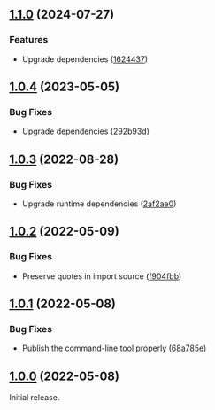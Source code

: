 ## [1.1.0](https://github.com/prantlf/requirejs-esm-converter/compare/v1.0.4...v1.1.0) (2024-07-27)

### Features

* Upgrade dependencies ([1624437](https://github.com/prantlf/requirejs-esm-converter/commit/1624437ce2f00b4a03a3e8d13433e7c1540b5844))

## [1.0.4](https://github.com/prantlf/requirejs-esm-converter/compare/v1.0.3...v1.0.4) (2023-05-05)


### Bug Fixes

* Upgrade dependencies ([292b93d](https://github.com/prantlf/requirejs-esm-converter/commit/292b93d9201a10e6d8439a42df4f74197e63aa40))

## [1.0.3](https://github.com/prantlf/requirejs-esm-converter/compare/v1.0.2...v1.0.3) (2022-08-28)


### Bug Fixes

* Upgrade runtime dependencies ([2af2ae0](https://github.com/prantlf/requirejs-esm-converter/commit/2af2ae0d12f7c73359bc376044a7b367b7929a68))

## [1.0.2](https://github.com/prantlf/requirejs-esm-converter/compare/v1.0.1...v1.0.2) (2022-05-09)


### Bug Fixes

* Preserve quotes in import source ([f904fbb](https://github.com/prantlf/requirejs-esm-converter/commit/f904fbb0ac4202ae78c1f4b839d20515ce3d1249))



## [1.0.1](https://github.com/prantlf/requirejs-esm-converter/compare/v1.0.0...v1.0.1) (2022-05-08)

### Bug Fixes

* Publish the command-line tool properly ([68a785e](https://github.com/prantlf/requirejs-esm-converter/commit/68a785e574816eed2025b7961c5e5bd4b8fa9824))

## [1.0.0](https://github.com/prantlf/requirejs-esm-converter/commits/v1.0.0) (2022-05-08)

Initial release.

